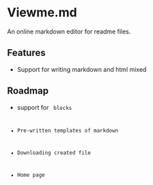 
# Viewme.md

An online markdown editor for readme files.


## Features

- Support for writing markdown and html mixed

  
## Roadmap

- support for <code> blocks

- Pre-written templates of markdown

- Downloading created file

- Home page

  